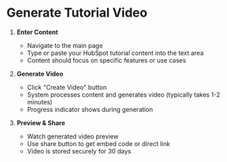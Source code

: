 # Generate Tutorial Video

1. **Enter Content**
   - Navigate to the main page
   - Type or paste your HubSpot tutorial content into the text area
   - Content should focus on specific features or use cases

2. **Generate Video**
   - Click "Create Video" button
   - System processes content and generates video (typically takes 1-2 minutes)
   - Progress indicator shows during generation

3. **Preview & Share**
   - Watch generated video preview
   - Use share button to get embed code or direct link
   - Video is stored securely for 30 days